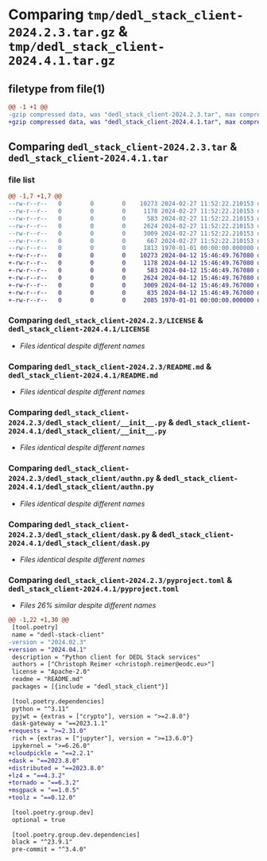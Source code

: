 # Comparing `tmp/dedl_stack_client-2024.2.3.tar.gz` & `tmp/dedl_stack_client-2024.4.1.tar.gz`

## filetype from file(1)

```diff
@@ -1 +1 @@
-gzip compressed data, was "dedl_stack_client-2024.2.3.tar", max compression
+gzip compressed data, was "dedl_stack_client-2024.4.1.tar", max compression
```

## Comparing `dedl_stack_client-2024.2.3.tar` & `dedl_stack_client-2024.4.1.tar`

### file list

```diff
@@ -1,7 +1,7 @@
--rw-r--r--   0        0        0    10273 2024-02-27 11:52:22.210153 dedl_stack_client-2024.2.3/LICENSE
--rw-r--r--   0        0        0     1178 2024-02-27 11:52:22.210153 dedl_stack_client-2024.2.3/README.md
--rw-r--r--   0        0        0      583 2024-02-27 11:52:22.210153 dedl_stack_client-2024.2.3/dedl_stack_client/__init__.py
--rw-r--r--   0        0        0     2624 2024-02-27 11:52:22.210153 dedl_stack_client-2024.2.3/dedl_stack_client/authn.py
--rw-r--r--   0        0        0     3009 2024-02-27 11:52:22.210153 dedl_stack_client-2024.2.3/dedl_stack_client/dask.py
--rw-r--r--   0        0        0      667 2024-02-27 11:52:22.210153 dedl_stack_client-2024.2.3/pyproject.toml
--rw-r--r--   0        0        0     1813 1970-01-01 00:00:00.000000 dedl_stack_client-2024.2.3/PKG-INFO
+-rw-r--r--   0        0        0    10273 2024-04-12 15:46:49.767080 dedl_stack_client-2024.4.1/LICENSE
+-rw-r--r--   0        0        0     1178 2024-04-12 15:46:49.767080 dedl_stack_client-2024.4.1/README.md
+-rw-r--r--   0        0        0      583 2024-04-12 15:46:49.767080 dedl_stack_client-2024.4.1/dedl_stack_client/__init__.py
+-rw-r--r--   0        0        0     2624 2024-04-12 15:46:49.767080 dedl_stack_client-2024.4.1/dedl_stack_client/authn.py
+-rw-r--r--   0        0        0     3009 2024-04-12 15:46:49.767080 dedl_stack_client-2024.4.1/dedl_stack_client/dask.py
+-rw-r--r--   0        0        0      835 2024-04-12 15:46:49.767080 dedl_stack_client-2024.4.1/pyproject.toml
+-rw-r--r--   0        0        0     2085 1970-01-01 00:00:00.000000 dedl_stack_client-2024.4.1/PKG-INFO
```

### Comparing `dedl_stack_client-2024.2.3/LICENSE` & `dedl_stack_client-2024.4.1/LICENSE`

 * *Files identical despite different names*

### Comparing `dedl_stack_client-2024.2.3/README.md` & `dedl_stack_client-2024.4.1/README.md`

 * *Files identical despite different names*

### Comparing `dedl_stack_client-2024.2.3/dedl_stack_client/__init__.py` & `dedl_stack_client-2024.4.1/dedl_stack_client/__init__.py`

 * *Files identical despite different names*

### Comparing `dedl_stack_client-2024.2.3/dedl_stack_client/authn.py` & `dedl_stack_client-2024.4.1/dedl_stack_client/authn.py`

 * *Files identical despite different names*

### Comparing `dedl_stack_client-2024.2.3/dedl_stack_client/dask.py` & `dedl_stack_client-2024.4.1/dedl_stack_client/dask.py`

 * *Files identical despite different names*

### Comparing `dedl_stack_client-2024.2.3/pyproject.toml` & `dedl_stack_client-2024.4.1/pyproject.toml`

 * *Files 26% similar despite different names*

```diff
@@ -1,22 +1,30 @@
 [tool.poetry]
 name = "dedl-stack-client"
-version = "2024.02.3"
+version = "2024.04.1"
 description = "Python client for DEDL Stack services"
 authors = ["Christoph Reimer <christoph.reimer@eodc.eu>"]
 license = "Apache-2.0"
 readme = "README.md"
 packages = [{include = "dedl_stack_client"}]
 
 [tool.poetry.dependencies]
 python = "^3.11"
 pyjwt = {extras = ["crypto"], version = ">=2.8.0"}
 dask-gateway = "==2023.1.1"
+requests = ">=2.31.0"
 rich = {extras = ["jupyter"], version = ">=13.6.0"}
 ipykernel = ">=6.26.0"
+cloudpickle = "==2.2.1"
+dask = "==2023.8.0"
+distributed = "==2023.8.0"
+lz4 = "==4.3.2"
+tornado = "==6.3.2"
+msgpack = "==1.0.5"
+toolz = "==0.12.0"
 
 [tool.poetry.group.dev]
 optional = true
 
 [tool.poetry.group.dev.dependencies]
 black = "^23.9.1"
 pre-commit = "^3.4.0"
```

